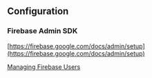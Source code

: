 ﻿## Configuration

### Firebase Admin SDK
[https://firebase.google.com/docs/admin/setup](https://firebase.google.com/docs/admin/setup)

[Managing Firebase Users](https://firebase.google.com/docs/auth/admin/manage-users)
